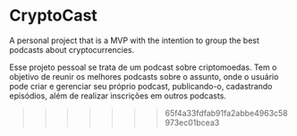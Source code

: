 
# CryptoCast
A personal project that is a MVP with the intention to group the best podcasts about cryptocurrencies.

Esse projeto pessoal se trata de um podcast sobre criptomoedas. Tem o objetivo de reunir os melhores podcasts sobre o assunto, onde o usuário pode criar e gerenciar seu próprio podcast, publicando-o, cadastrando episódios, além de realizar inscrições em outros podcasts.

>>>>>>> 65f4a33fdfab91fa2abbe4963c58973ec01bcea3
